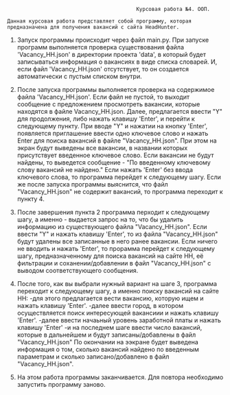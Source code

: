                                               Курсовая работа №4. ООП.

    Данная курсовая работа представляет собой программу, которая предназначена для получения вакансий с сайта HeadHunter.

1. Запуск программы происходит через файл main.py.
При запуске программ выполняется проверка существования файла 'Vacancy_HH.json' в директории проекта 'data', в который будет записываться информация
о вакансиях в виде списка словарей. И, если файл 'Vacancy_HH.json' отсутствует, то он создается автоматически
с пустым списком внутри.
   
2. После запуска программы выполняется проверка на содержимое файла 'Vacancy_HH.json'. Если файл не пустой, то выходит 
сообщение с предложением просмотреть вакансии, которые находятся в файле Vacancy_HH.json.
Далее, предлагается ввести "Y" для продолжения, либо нажать клавишу 'Enter', и перейти к следующему пункту.
При вводе "Y" и нажатии на кнопку 'Enter', появляется приглашение ввести одно ключевое слово и нажать Enter для поиска 
вакансий в файле "Vacancy_HH.json". При этом на экран будут выведены все вакансии, в названии которых присутствует 
введенное ключевое слово. Если вакансии не будут найдены, то выведется сообщение -
"По введенному ключевому слову вакансий не найдено." Если нажать 'Enter' без ввода ключевого слова, то программа 
перейдет к следующему шагу. Если же после запуска программы выяснится, что файл "Vacancy_HH.json" не содержит вакансий, 
то программа переходит к пункту 4.

3. После завершения пункта 2 программа перходит к следующему шагу, а именно - выдается запрос на то, 
что бы удалить информацию из существующего файла "Vacancy_HH.json". Если ввести "Y" и нажать клавишу 'Enter', 
то из файла "Vacancy_HH.json" будут удалены все записанные в него ранее вакансии. Если ничего не вводить и нажать 'Enter',
то прорамма перейдет к следующему шагу, предназначенному для поиска вакансий на сайте HH, её фильтрации и 
соханении/добавлении в файл "Vacancy_HH.json" с выводом соответствующего сообщения.

4. После того, как вы выбрали нужный вариант на шаге 3, программа переходит к следующему шагу, а именно поиску вакансий
на сайте HH:
-для этого предлагается вести вакансию, которую ищем и нажать клавишу 'Enter'. 
-далее ввести город, в котором осуществляется поиск интересующей вакансиии и нажать клавишу 'Enter'.
-далее ввести начаьный уровень заработной платы и нажать клавишу 'Enter'
-и на последнем шаге ввести число вакансий, которые в дальнейшем и будут записаны/добавлены в файл "Vacancy_HH.json"
По окончании на ээкране будет выведена информация о том, сколько вакансий найдено по введенным параметрам
и сколько записано/добавлено в файл "Vacancy_HH.json".
5. На этом работа программы заканчивается. Для повтора необходимо запустить программу заново.